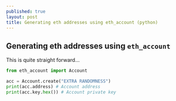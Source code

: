 ```yaml
---
published: true
layout: post
title: Generating eth addresses using eth_account (python)
---
```

## Generating eth addresses using `eth_account`

This is quite straight forward...

```python
from eth_account import Account

acc = Account.create("EXTRA RANDOMNESS")
print(acc.address) # Account address
print(acc.key.hex()) # Account private key
```